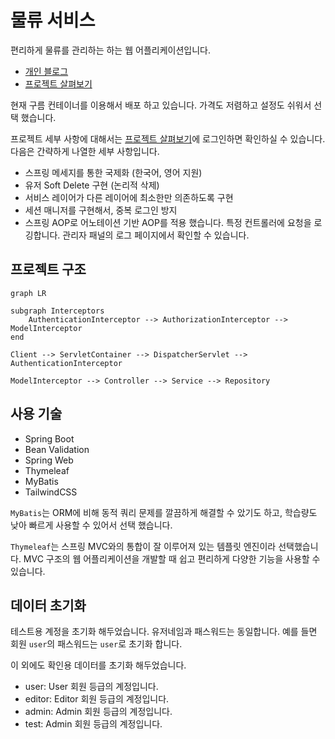 # 물류 서비스

편리하게 물류를 관리하는 하는 웹 어플리케이션입니다.

- [개인 블로그](https://devjay.blog)
- [프로젝트 살펴보기](https://devjay-logistics.run.goorm.io)

현재 구름 컨테이너를 이용해서 배포 하고 있습니다. 가격도 저렴하고 설정도 쉬워서 선택 했습니다.

프로젝트 세부 사항에 대해서는 [프로젝트 살펴보기](https://devjay-logistics.run.goorm.io)에 로그인하면 확인하실 수 있습니다. 다음은 간략하게 나열한 세부 사항입니다.

- 스프링 메세지를 통한 국제화 (한국어, 영어 지원)
- 유저 Soft Delete 구현 (논리적 삭제)
- 서비스 레이어가 다른 레이어에 최소한만 의존하도록 구현
- 세션 매니저를 구현해서, 중복 로그인 방지
- 스프링 AOP로 어노테이션 기반 AOP를 적용 했습니다. 특정 컨트롤러에 요청을 로깅합니다. 관리자 패널의 로그 페이지에서 확인할 수 있습니다.

## 프로젝트 구조

```mermaid
graph LR

subgraph Interceptors
	AuthenticationInterceptor --> AuthorizationInterceptor --> ModelInterceptor
end

Client --> ServletContainer --> DispatcherServlet --> AuthenticationInterceptor

ModelInterceptor --> Controller --> Service --> Repository
```

## 사용 기술

- Spring Boot
- Bean Validation
- Spring Web
- Thymeleaf
- MyBatis
- TailwindCSS

`MyBatis`는 ORM에 비해 동적 쿼리 문제를 깔끔하게 해결할 수 았기도 하고, 학습량도 낮아 빠르게 사용할 수 있어서 선택 했습니다.

`Thymeleaf`는 스프링 MVC와의 통합이 잘 이루어져 있는 템플릿 엔진이라 선택했습니다. MVC 구조의 웹 어플리케이션을 개발할 때 쉽고 편리하게 다양한 기능을 사용할 수 있습니다.

## 데이터 초기화

테스트용 계정을 초기화 해두었습니다. 유저네임과 패스워드는 동일합니다. 예를 들면 회원 `user`의 패스워드는 `user`로 초기화 합니다.

이 외에도 확인용 데이터를 초기화 해두었습니다.

- user: User 회원 등급의 계정입니다.
- editor: Editor 회원 등급의 계정입니다.
- admin: Admin 회원 등급의 계정입니다.
- test: Admin 회원 등급의 계정입니다.

